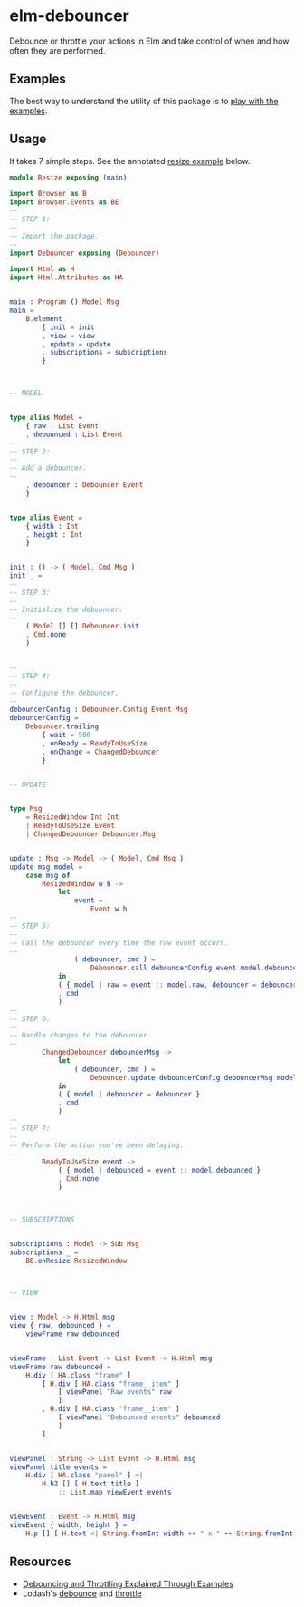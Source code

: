 # elm-debouncer

Debounce or throttle your actions in Elm and take control of when and how often
they are performed.

## Examples

The best way to understand the utility of this package is to
[play with the examples](https://dwayne.github.io/elm-debouncer/).

## Usage

It takes 7 simple steps. See the annotated
[resize example](https://dwayne.github.io/elm-debouncer/resize.html) below.

```elm
module Resize exposing (main)

import Browser as B
import Browser.Events as BE
--
-- STEP 1:
--
-- Import the package.
--
import Debouncer exposing (Debouncer)

import Html as H
import Html.Attributes as HA


main : Program () Model Msg
main =
    B.element
        { init = init
        , view = view
        , update = update
        , subscriptions = subscriptions
        }



-- MODEL


type alias Model =
    { raw : List Event
    , debounced : List Event
--
-- STEP 2:
--
-- Add a debouncer.
--
    , debouncer : Debouncer Event
    }


type alias Event =
    { width : Int
    , height : Int
    }


init : () -> ( Model, Cmd Msg )
init _ =
--
-- STEP 3:
--
-- Initialize the debouncer.
--
    ( Model [] [] Debouncer.init
    , Cmd.none
    )


--
-- STEP 4:
--
-- Configure the debouncer.
--
debouncerConfig : Debouncer.Config Event Msg
debouncerConfig =
    Debouncer.trailing
        { wait = 500
        , onReady = ReadyToUseSize
        , onChange = ChangedDebouncer
        }


-- UPDATE


type Msg
    = ResizedWindow Int Int
    | ReadyToUseSize Event
    | ChangedDebouncer Debouncer.Msg


update : Msg -> Model -> ( Model, Cmd Msg )
update msg model =
    case msg of
        ResizedWindow w h ->
            let
                event =
                    Event w h
--
-- STEP 5:
--
-- Call the debouncer every time the raw event occurs.
--
                ( debouncer, cmd ) =
                    Debouncer.call debouncerConfig event model.debouncer
            in
            ( { model | raw = event :: model.raw, debouncer = debouncer }
            , cmd
            )
--
-- STEP 6:
--
-- Handle changes to the debouncer.
--
        ChangedDebouncer debouncerMsg ->
            let
                ( debouncer, cmd ) =
                    Debouncer.update debouncerConfig debouncerMsg model.debouncer
            in
            ( { model | debouncer = debouncer }
            , cmd
            )
--
-- STEP 7:
--
-- Perform the action you've been delaying.
--
        ReadyToUseSize event ->
            ( { model | debounced = event :: model.debounced }
            , Cmd.none
            )



-- SUBSCRIPTIONS


subscriptions : Model -> Sub Msg
subscriptions _ =
    BE.onResize ResizedWindow



-- VIEW


view : Model -> H.Html msg
view { raw, debounced } =
    viewFrame raw debounced


viewFrame : List Event -> List Event -> H.Html msg
viewFrame raw debounced =
    H.div [ HA.class "frame" ]
        [ H.div [ HA.class "frame__item" ]
            [ viewPanel "Raw events" raw
            ]
        , H.div [ HA.class "frame__item" ]
            [ viewPanel "Debounced events" debounced
            ]
        ]


viewPanel : String -> List Event -> H.Html msg
viewPanel title events =
    H.div [ HA.class "panel" ] <|
        H.h2 [] [ H.text title ]
            :: List.map viewEvent events


viewEvent : Event -> H.Html msg
viewEvent { width, height } =
    H.p [] [ H.text <| String.fromInt width ++ " x " ++ String.fromInt height ]
```

## Resources

- [Debouncing and Throttling Explained Through Examples](https://css-tricks.com/debouncing-throttling-explained-examples/)
- Lodash's [debounce](https://lodash.com/docs/4.17.15#debounce) and
[throttle](https://lodash.com/docs/4.17.15#throttle)
